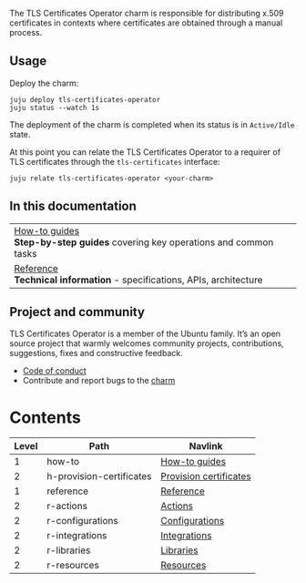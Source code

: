 The TLS Certificates Operator charm is responsible for distributing x.509 certificates in contexts where certificates are obtained through a manual process.

## Usage
Deploy the charm:
```shell
juju deploy tls-certificates-operator
juju status --watch 1s
```
The deployment of the charm is completed when its status is in `Active/Idle` state.

At this point you can relate the TLS Certificates Operator to a requirer of TLS certificates through the `tls-certificates` interface:
```shell
juju relate tls-certificates-operator <your-charm>
```

## In this documentation

|                                                                                                                                                          |
|----------------------------------------------------------------------------------------------------------------------------------------------------------|
| [How-to guides](/t/tls-certificates-operator-how-to-provision-certificates/11612) </br> **Step-by-step guides** covering key operations and common tasks |
| [Reference](https://charmhub.io/tls-certificates-operator/actions) </br> **Technical information** - specifications, APIs, architecture                  |

## Project and community

TLS Certificates Operator is a member of the Ubuntu family. It’s an open source project that warmly welcomes community projects, contributions, suggestions, fixes and constructive feedback.

* [Code of conduct](https://ubuntu.com/community/ethos/code-of-conduct)
* Contribute and report bugs to the [charm](https://github.com/canonical/tls-certificates-operator)

# Contents
| Level | Path                     | Navlink                                                                                    |
|-------|--------------------------|--------------------------------------------------------------------------------------------|
| 1     | how-to                   | [How-to guides]()                                                                          |
| 2     | h-provision-certificates | [Provision certificates](/t/tls-certificates-operator-how-to-provision-certificates/11612) |
| 1     | reference                | [Reference]()                                                                              |
| 2     | r-actions                | [Actions](https://charmhub.io/tls-certificates-operator/actions)                           |
| 2     | r-configurations         | [Configurations](https://charmhub.io/tls-certificates-operator/configure)                  |
| 2     | r-integrations           | [Integrations](https://charmhub.io/tls-certificates-operator/integrations)                 |
| 2     | r-libraries              | [Libraries](https://charmhub.io/tls-certificates-operator/libraries)                       |
| 2     | r-resources              | [Resources](https://charmhub.io/tls-certificates-operator/resources)                       |